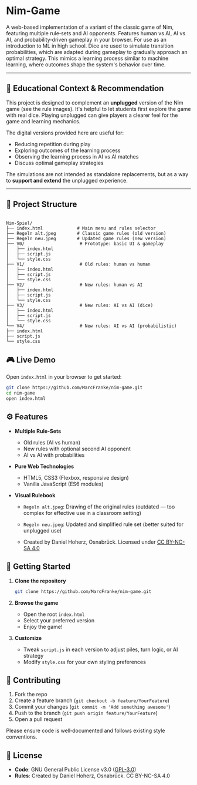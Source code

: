 # Nim-Game

A web-based implementation of a variant of the classic game of Nim, featuring multiple rule‐sets and AI opponents. Features human vs AI, AI vs AI, and probability‐driven gameplay in your browser. For use as an introduction to ML in high school. Dice are used to simulate transition probabilities, which are adapted during gameplay to gradually approach an optimal strategy. This mimics a learning process similar to machine learning, where outcomes shape the system's behavior over time.

---

## 🧠 Educational Context & Recommendation

This project is designed to complement an **unplugged** version of the Nim game (see the rule images). It's helpful to let students first explore the game with real dice. Playing unplugged can give players a clearer feel for the game and learning mechanics.

The digital versions provided here are useful for:

* Reducing repetition during play
* Exploring outcomes of the learning process
* Observing the learning process in AI vs AI matches
* Discuss optimal gameplay strategies

The simulations are not intended as standalone replacements, but as a way to **support and extend** the unplugged experience.

---

## 📂 Project Structure

```

Nim-Spiel/
├── index.html             # Main menu and rules selector
├── Regeln alt.jpeg        # Classic game rules (old version)
├── Regeln neu.jpeg        # Updated game rules (new version)
├── V0/                     # Prototype: basic UI & gameplay
│   ├── index.html
│   ├── script.js
│   └── style.css
├── V1/                     # Old rules: human vs human
│   ├── index.html
│   ├── script.js
│   └── style.css
├── V2/                     # New rules: human vs AI
│   ├── index.html
│   ├── script.js
│   └── style.css
├── V3/                     # New rules: AI vs AI (dice)
│   ├── index.html
│   ├── script.js
│   └── style.css
└── V4/                     # New rules: AI vs AI (probabilistic)
├── index.html
├── script.js
└── style.css

````

## 🎮 Live Demo

Open `index.html` in your browser to get started:
```bash
git clone https://github.com/MarcFranke/nim-game.git
cd nim-game
open index.html
````

## ⚙️ Features

* **Multiple Rule-Sets**

  * Old rules (AI vs human)
  * New rules with optional second AI opponent
  * AI vs AI with probabilities 


* **Pure Web Technologies**

  * HTML5, CSS3 (Flexbox, responsive design)
  * Vanilla JavaScript (ES6 modules)

* **Visual Rulebook**

  * `Regeln alt.jpeg`: Drawing of the original rules (outdated — too complex for effective use in a classroom setting)

  * `Regeln neu.jpeg`: Updated and simplified rule set (better suited for unplugged use)

  * Created by Daniel Hoherz, Osnabrück. Licensed under [CC BY-NC-SA 4.0](https://creativecommons.org/licenses/by-nc-sa/4.0/)

## 🚀 Getting Started

1. **Clone the repository**

   ```bash
   git clone https://github.com/MarcFranke/nim-game.git
   ```

2. **Browse the game**

   * Open the root `index.html`
   * Select your preferred version
   * Enjoy the game!

3. **Customize**

   * Tweak `script.js` in each version to adjust piles, turn logic, or AI strategy
   * Modify `style.css` for your own styling preferences

## 🤝 Contributing

1. Fork the repo
2. Create a feature branch (`git checkout -b feature/YourFeature`)
3. Commit your changes (`git commit -m 'Add something awesome'`)
4. Push to the branch (`git push origin feature/YourFeature`)
5. Open a pull request

Please ensure code is well‐documented and follows existing style conventions.

## 📄 License

* **Code**: GNU General Public License v3.0 ([GPL-3.0](https://www.gnu.org/licenses/gpl-3.0.html))
* **Rules**: Created by Daniel Hoherz, Osnabrück. CC BY-NC-SA 4.0


